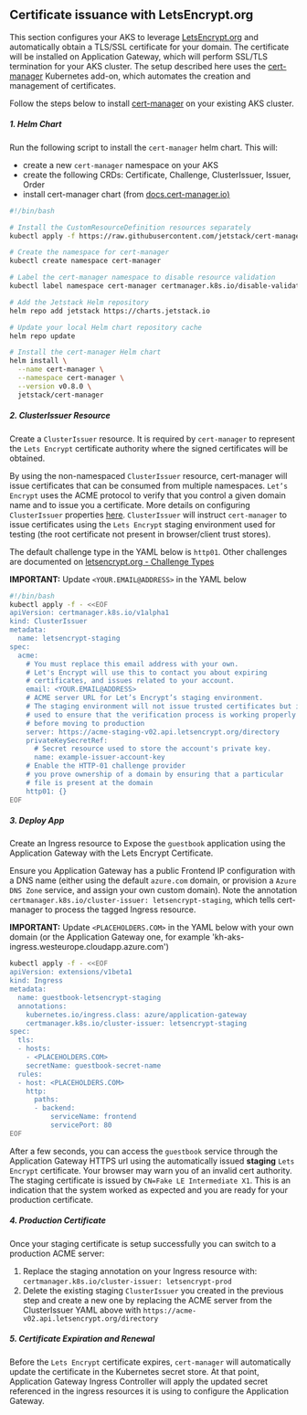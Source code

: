 ## Certificate issuance with LetsEncrypt.org

This section configures your AKS to leverage [LetsEncrypt.org](https://letsencrypt.org/) and automatically obtain a
TLS/SSL certificate for your domain. The certificate will be installed on Application Gateway, which will perform
SSL/TLS termination for your AKS cluster. The setup described here uses the
[cert-manager](https://github.com/jetstack/cert-manager) Kubernetes add-on, which automates the creation and management of 
certificates.

Follow the steps below to install [cert-manager](https://docs.cert-manager.io) on your existing AKS cluster.

##### 1. Helm Chart

Run the following script to install the `cert-manager` helm chart. This will:
  - create a new `cert-manager` namespace on your AKS
  - create the following CRDs: Certificate, Challenge, ClusterIssuer, Issuer, Order
  - install cert-manager chart (from [docs.cert-manager.io)](https://docs.cert-manager.io/en/latest/getting-started/install/kubernetes.html#steps)


```bash
#!/bin/bash

# Install the CustomResourceDefinition resources separately
kubectl apply -f https://raw.githubusercontent.com/jetstack/cert-manager/release-0.8/deploy/manifests/00-crds.yaml

# Create the namespace for cert-manager
kubectl create namespace cert-manager

# Label the cert-manager namespace to disable resource validation
kubectl label namespace cert-manager certmanager.k8s.io/disable-validation=true

# Add the Jetstack Helm repository
helm repo add jetstack https://charts.jetstack.io

# Update your local Helm chart repository cache
helm repo update

# Install the cert-manager Helm chart
helm install \
  --name cert-manager \
  --namespace cert-manager \
  --version v0.8.0 \
  jetstack/cert-manager
```

##### 2. ClusterIssuer Resource

Create a `ClusterIssuer` resource. It is required by `cert-manager` to represent the `Lets Encrypt` certificate
authority where the signed certificates will be obtained.

By using the non-namespaced `ClusterIssuer` resource, cert-manager will issue certificates that can be consumed from
multiple namespaces. `Let’s Encrypt` uses the ACME protocol to verify that you control a given domain name and to issue
you a certificate. More details on configuring `ClusterIssuer` properties
[here](https://docs.cert-manager.io/en/latest/tasks/issuers/index.html). `ClusterIssuer` will instruct `cert-manager`
to issue certificates using the `Lets Encrypt` staging environment used for testing (the root certificate not present
in browser/client trust stores).

The default challenge type in the YAML below is `http01`. Other challenges are documented on [letsencrypt.org - Challenge Types](https://letsencrypt.org/docs/challenge-types/)

**IMPORTANT:** Update `<YOUR.EMAIL@ADDRESS>` in the YAML below

```bash
#!/bin/bash
kubectl apply -f - <<EOF
apiVersion: certmanager.k8s.io/v1alpha1
kind: ClusterIssuer
metadata:
  name: letsencrypt-staging
spec:
  acme:
    # You must replace this email address with your own.
    # Let's Encrypt will use this to contact you about expiring
    # certificates, and issues related to your account.
    email: <YOUR.EMAIL@ADDRESS>
    # ACME server URL for Let’s Encrypt’s staging environment.
    # The staging environment will not issue trusted certificates but is
    # used to ensure that the verification process is working properly
    # before moving to production
    server: https://acme-staging-v02.api.letsencrypt.org/directory
    privateKeySecretRef:
      # Secret resource used to store the account's private key.
      name: example-issuer-account-key
    # Enable the HTTP-01 challenge provider
    # you prove ownership of a domain by ensuring that a particular
    # file is present at the domain
    http01: {}
EOF
```

##### 3. Deploy App

Create an Ingress resource to Expose the `guestbook` application using the Application Gateway with the Lets Encrypt Certificate.

Ensure you Application Gateway has a public Frontend IP configuration with a DNS name (either using the
default `azure.com` domain, or provision a `Azure DNS Zone` service, and assign your own custom domain).
Note the annotation `certmanager.k8s.io/cluster-issuer: letsencrypt-staging`, which tells cert-manager to process the
tagged Ingress resource.

**IMPORTANT:**  Update `<PLACEHOLDERS.COM>` in the YAML below with your own domain (or the Application Gateway one, for example
'kh-aks-ingress.westeurope.cloudapp.azure.com')

```bash
kubectl apply -f - <<EOF
apiVersion: extensions/v1beta1
kind: Ingress
metadata:
  name: guestbook-letsencrypt-staging
  annotations:
    kubernetes.io/ingress.class: azure/application-gateway
    certmanager.k8s.io/cluster-issuer: letsencrypt-staging
spec:
  tls:
  - hosts:
    - <PLACEHOLDERS.COM>
    secretName: guestbook-secret-name
  rules:
  - host: <PLACEHOLDERS.COM>
    http:
      paths:
      - backend:
          serviceName: frontend
          servicePort: 80
EOF
```

After a few seconds, you  can access the `guestbook` service through the Application Gateway HTTPS url using the automatically issued **staging** `Lets Encrypt` certificate.
Your browser may warn you of an invalid cert authority. The staging certificate is issued by `CN=Fake LE Intermediate X1`. This is an indication that the system worked as expected and you are ready for your production certificate.


##### 4. Production Certificate
Once your staging certificate is setup successfully you can switch to a production ACME server:
  1. Replace the staging annotation on your Ingress resource with: `certmanager.k8s.io/cluster-issuer: letsencrypt-prod`
  2. Delete the existing staging `ClusterIssuer` you created in the previous step and create a new one by replacing the ACME server from the ClusterIssuer YAML above with `https://acme-v02.api.letsencrypt.org/directory`

##### 5. Certificate Expiration and Renewal
Before the `Lets Encrypt` certificate expires, `cert-manager` will automatically update the certificate in the Kubernetes secret store. At that point, Application Gateway Ingress Controller will apply the updated secret referenced in the ingress resources it is using to configure the Application Gateway.